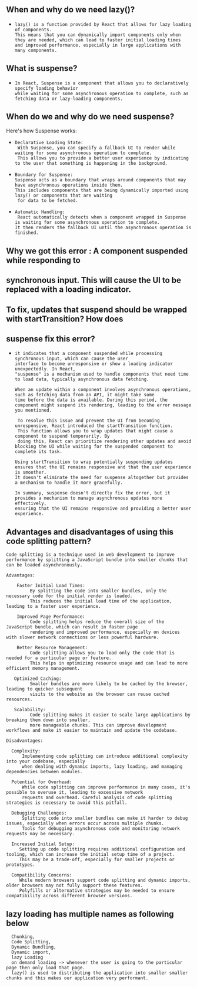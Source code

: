 ## When and why do we need lazy()?
   
 -     lazy() is a function provided by React that allows for lazy loading of components.
       This means that you can dynamically import components only when they are needed, which can lead to faster initial loading times 
       and improved performance, especially in large applications with many components.


## What is suspense?

 -     In React, Suspense is a component that allows you to declaratively specify loading behavior
       while waiting for some asynchronous operation to complete, such as fetching data or lazy-loading components.


## When do we and why do we need suspense?

Here's how Suspense works:

-     Declarative Loading State:
       With Suspense, you can specify a fallback UI to render while waiting for some asynchronous operation to complete.
       This allows you to provide a better user experience by indicating to the user that something is happening in the background.

-     Boundary for Suspense:
      Suspense acts as a boundary that wraps around components that may have asynchronous operations inside them.
      This includes components that are being dynamically imported using lazy() or components that are waiting 
       for data to be fetched.

-     Automatic Handling:
       React automatically detects when a component wrapped in Suspense is waiting for some asynchronous operation to complete.
      It then renders the fallback UI until the asynchronous operation is finished.



## Why we got this error : A component suspended while responding to
## synchronous input. This will cause the UI to be replaced with a loading indicator.
## To fix, updates that suspend should be wrapped with startTransition? How does
## suspense fix this error?

-     it indicates that a component suspended while processing synchronous input, which can cause the user
      interface to become unresponsive or show a loading indicator unexpectedly. In React,
      "suspense" is a mechanism used to handle components that need time to load data, typically asynchronous data fetching.

      When an update within a component involves asynchronous operations, such as fetching data from an API, it might take some
      time before the data is available. During this period, the component might suspend its rendering, leading to the error message you mentioned.
  
       To resolve this issue and prevent the UI from becoming unresponsive, React introduced the startTransition function.
       This function allows you to wrap updates that might cause a component to suspend temporarily. By 
       doing this, React can prioritize rendering other updates and avoid blocking the UI while waiting for the suspended component to complete its task.

      Using startTransition to wrap potentially suspending updates ensures that the UI remains responsive and that the user experience is smoother.
      It doesn't eliminate the need for suspense altogether but provides a mechanism to handle it more gracefully.

      In summary, suspense doesn't directly fix the error, but it provides a mechanism to manage asynchronous updates more effectively,
      ensuring that the UI remains responsive and providing a better user experience.



## Advantages and disadvantages of using this code splitting pattern?
     
    Code splitting is a technique used in web development to improve performance by splitting a JavaScript bundle into smaller chunks that can be loaded asynchronously.
    
    Advantages:
        
        Faster Initial Load Times: 
             By splitting the code into smaller bundles, only the necessary code for the initial render is loaded. 
             This reduces the initial load time of the application, leading to a faster user experience.

        Improved Page Performance:
             Code splitting helps reduce the overall size of the JavaScript bundle, which can result in faster page 
             rendering and improved performance, especially on devices with slower network connections or less powerful hardware.

        Better Resource Management:
             Code splitting allows you to load only the code that is needed for a particular page or feature. 
             This helps in optimizing resource usage and can lead to more efficient memory management.

       Optimized Caching: 
             Smaller bundles are more likely to be cached by the browser, leading to quicker subsequent 
             visits to the website as the browser can reuse cached resources.

       Scalability: 
             Code splitting makes it easier to scale large applications by breaking them down into smaller, 
             more manageable chunks. This can improve development workflows and make it easier to maintain and update the codebase.

    Disadvantages:

      Complexity:
          Implementing code splitting can introduce additional complexity into your codebase, especially 
          when dealing with dynamic imports, lazy loading, and managing dependencies between modules.

      Potential for Overhead: 
          While code splitting can improve performance in many cases, it's possible to overuse it, leading to excessive network 
          requests and overhead. Careful analysis of code splitting strategies is necessary to avoid this pitfall.

      Debugging Challenges: 
          Splitting code into smaller bundles can make it harder to debug issues, especially when errors occur across multiple chunks. 
          Tools for debugging asynchronous code and monitoring network requests may be necessary.

      Increased Initial Setup: 
         Setting up code splitting requires additional configuration and tooling, which can increase the initial setup time of a project.
         This may be a trade-off, especially for smaller projects or prototypes.

      Compatibility Concerns:
         While modern browsers support code splitting and dynamic imports, older browsers may not fully support these features.
         Polyfills or alternative strategies may be needed to ensure compatibility across different browser versions.



## lazy loading has  multiple names as following below

      Chunking,
      Code Splitting,
      Dynamic Bundling,
      Dynamic import,
      lazy Loading
      on demand loading -> whenever the user is going to the particular page then only load that page.
      lazy() is used to distributing the application into smaller smaller chunks and this makes our application very performant.
